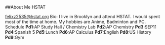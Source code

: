 ##About Me
HSTAT

[felixz2535@hstat.org](mailto:felixz2535@hstat.org)
Bio:
    I live in Brooklyn and attend HSTAT.
    I would spent most of the time at home.
    My hobbies are Anime, Badminton and PC.
Schedule
**Pd1**:AP Study Hall / Chemistry Lab
**Pd2**:AP Chemistry
**Pd3**:SEP11
**Pd4**:Spanish 5
**Pd5**:Lunch
**Pd6**:AP Calculus
**Pd7**:English
**Pd8**:US History
**Pd9**:Gym